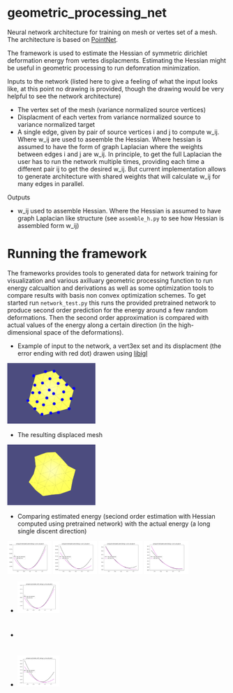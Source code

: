 # geometric_processing_net

Neural network architecture for training on mesh or vertes set of a mesh. 
The architecture is based on [PointNet](http://stanford.edu/~rqi/pointnet/).

The framework is used to estimate the Hessian of symmetric dirichlet deformation energy from vertes displacments. 
Estimating the Hessian might be useful in geometric processing to run defomration minimization. 

Inputs to the network (listed here to give a feeling of what the input looks like, at this point no drawing is provided, though the drawing would be very helpful to see the network architecture)

- The vertex set of the mesh (variance normalized source vertices)
- Displacment of each vertex from variance normalized source to variance normalized target
- A single edge, given by pair of source vertices i and j to compute w_ij. Where w_ij are used to aseemble the Hessian.
Where hessian is assumed to have the form of graph Laplacian where the weights between edges i and j are w_ij. In principle, to get the full Laplacian 
the user has to run the network multiple times, providing each time a different pair ij to get the desired w_ij. But current implementation
allows to generate architecture with shared weights that will calculate w_ij for many edges in parallel. 


Outputs

- w_ij used to assemble Hessian. Where the Hessian is assumed to have graph Laplacian like structure (see `assemble_h.py` to see how Hessian is assembled form w_ij)


# Running the framework 

The frameworks provides tools to generated data for network training for visualization and various axilluary geometric processing function to run energy calcualtion and derivations as well as some optimization tools to compare results with basis non convex optimization schemes. To get started run `network_test.py` this runs the provided pretrained network to produce second order prediction for the energy around a few random deformations. Then the second order approximation is compared with actual  values of the energy along a certain direction (in the high-dimensional space of the deformations).  

- Example of input to the network, a vert3ex set and its displacment (the error ending with red dot) drawen using [libigl](https://libigl.github.io/)
<img src="https://github.com/sgregnt/geometric_processing_net/blob/master/pics/mesh_with_displacments.png" width="40%">

- The resulting displaced mesh 
<img src="https://github.com/sgregnt/geometric_processing_net/blob/master/pics/displaced_mesh.png" width="40%">

- Comparing estimated energy (seciond order estimation with Hessian computed using pretrained network) with the actual energy (a long single discent direction)
<body>
<img src="https://github.com/sgregnt/geometric_processing_net/blob/master/pics/compare_1.png" width="20%">
<img src="https://github.com/sgregnt/geometric_processing_net/blob/master/pics/compare_2.png" width="20%">
<img src="https://github.com/sgregnt/geometric_processing_net/blob/master/pics/compare_3.png" width="20%">
<img src="https://github.com/sgregnt/geometric_processing_net/blob/master/pics/compare_4.png" width="20%">
</body>
<ul>
    <li><img src="https://github.com/sgregnt/geometric_processing_net/blob/master/pics/compare_1.png" width="20%"></li>
    <li><h1></h1>
    <li><img src="https://github.com/sgregnt/geometric_processing_net/blob/master/pics/compare_2.png" width="20%"></li>
</ul>

